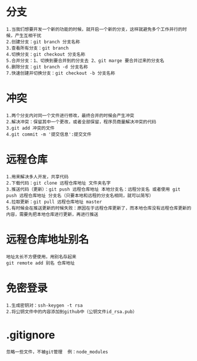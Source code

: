 # 分支

    1.当我们想要开发一个新的功能的时候，就开启一个新的分支，这样就避免多个工作并行的时候，产生互相干扰
    2.创建分支：git branch 分支名称
    3.查看所有分支：git branch
    4.切换分支：git checkout 分支名称
    5.合并分支：1、切换到要合并到的分支去 2、git marge 要合并过来的分支名
    6.删除分支：git branch -d 分支名称
    7.快速创建并切换分支：git checkout -b 分支名称

# 冲突

    1.两个分支内对同一个文件进行修改，最终合并的时候会产生冲突
    2.解决冲突：保留其中一个更改，或者全部保留，程序员商量解决冲突的代码
    3.git add 冲突的文件
    4.git commit -m '提交信息':提交文件

# 远程仓库

    1.用来解决多人开发，共享代码
    2.下载代码：git clone 远程仓库地址 文件夹名字
    3.推送代码（更新）：git push 远程仓库地址 本地分支名：远程分支名 或者使用 git push 远程仓库地址 分支名（只要本地和远程的分支名相同，就可以简写）
    4.拉取更新：git pull 远程仓库地址 master
    5.有时候会在推送更新的时候失败：原因在于远程仓库更新了，而本地仓库没有远程仓库更新的内容，需要先把本地仓库进行更新，再进行推送

# 远程仓库地址别名

    地址太长不方便使用，用别名存起来
    git remote add 别名 仓库地址

# 免密登录

    1.生成密钥对：ssh-keygen -t rsa
    2.将公钥文件中的内容添加到github中（公钥文件id_rsa.pub）

# .gitignore

    忽略一些文件，不被git管理  例：node_modules